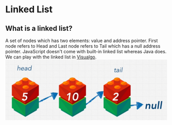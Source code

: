 # Linked List

## What is a linked list?

A set of nodes which has two elements: value and address pointer. First node refers to Head and Last node refers to Tail which has a null address pointer.
JavaScript doesn't come with built-in linked list whereas Java does.
We can play with the linked list in [Visualgo](https://visualgo.net/en/list).
![](../../images/linkedlist1.png)
